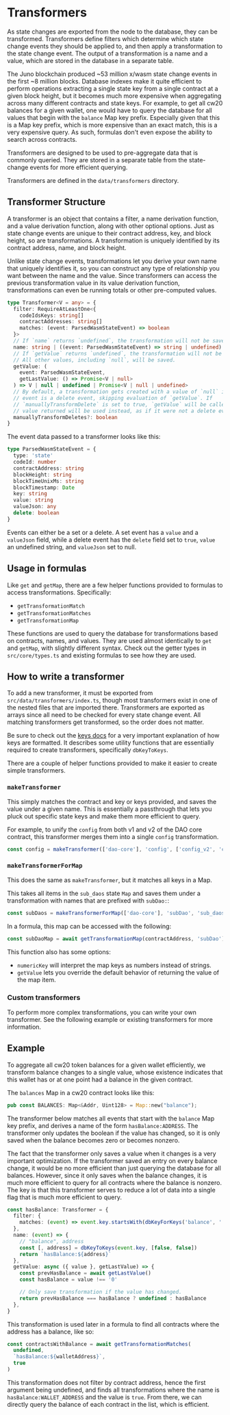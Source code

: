 # Transformers

As state changes are exported from the node to the database, they can be
transformed. Transformers define filters which determine which state change
events they should be applied to, and then apply a transformation to the state
change event. The output of a transformation is a name and a value, which are
stored in the database in a separate table.

The Juno blockchain produced ~53 million x/wasm state change events in the first
~8 million blocks. Database indexes make it quite efficient to perform
operations extracting a single state key from a single contract at a given block
height, but it becomes much more expensive when aggregating across many
different contracts and state keys. For example, to get all cw20 balances for a
given wallet, one would have to query the database for all values that begin
with the `balance` Map key prefix. Especially given that this is a Map key
prefix, which is more expensive than an exact match, this is a very expensive
query. As such, formulas don't even expose the ability to search across
contracts.

Transformers are designed to be used to pre-aggregate data that is commonly
queried. They are stored in a separate table from the state-change events for
more efficient querying.

Transformers are defined in the `data/transformers` directory.

## Transformer Structure

A transformer is an object that contains a filter, a name derivation function,
and a value derivation function, along with other optional options. Just as
state change events are unique to their contract address, key, and block height,
so are transformations. A transformation is uniquely identified by its contract
address, name, and block height.

Unlike state change events, transformations let you derive your own name that
uniquely identifies it, so you can construct any type of relationship you want
between the name and the value. Since transformers can access the previous
transformation value in its value derivation function, transformations can even
be running totals or other pre-computed values.

```ts
type Transformer<V = any> = {
  filter: RequireAtLeastOne<{
    codeIdsKeys: string[]
    contractAddresses: string[]
    matches: (event: ParsedWasmStateEvent) => boolean
  }>
  // If `name` returns `undefined`, the transformation will not be saved.
  name: string | ((event: ParsedWasmStateEvent) => string | undefined)
  // If `getValue` returns `undefined`, the transformation will not be saved.
  // All other values, including `null`, will be saved.
  getValue: (
    event: ParsedWasmStateEvent,
    getLastValue: () => Promise<V | null>
  ) => V | null | undefined | Promise<V | null | undefined>
  // By default, a transformation gets created with a value of `null` if the
  // event is a delete event, skipping evaluation of `getValue`. If
  // `manuallyTransformDelete` is set to true, `getValue` will be called and the
  // value returned will be used instead, as if it were not a delete event.
  manuallyTransformDeletes?: boolean
}
```

The event data passed to a transformer looks like this:

```ts
type ParsedWasmStateEvent = {
  type: 'state'
  codeId: number
  contractAddress: string
  blockHeight: string
  blockTimeUnixMs: string
  blockTimestamp: Date
  key: string
  value: string
  valueJson: any
  delete: boolean
}
```

Events can either be a set or a delete. A set event has a `value` and a
`valueJson` field, while a delete event has the `delete` field set to `true`,
`value` an undefined string, and `valueJson` set to null.

## Usage in formulas

Like `get` and `getMap`, there are a few helper functions provided to formulas
to access transformations. Specifically:

- `getTransformationMatch`
- `getTransformationMatches`
- `getTransformationMap`

These functions are used to query the database for transformations based on
contracts, names, and values. They are used almost identically to `get` and
`getMap`, with slightly different syntax. Check out the getter types in
`src/core/types.ts` and existing formulas to see how they are used.

## How to write a transformer

To add a new transformer, it must be exported from
`src/data/transformers/index.ts`, though most transformers exist in one of the
nested files that are imported there. Transformers are exported as arrays since
all need to be checked for every state change event. All matching transformers
get transformed, so the order does not matter.

Be sure to check out the [keys docs](./keys.md) for a very important explanation
of how keys are formatted. It describes some utility functions that are
essentially required to create transformers, specifically `dbKeyToKeys`.

There are a couple of helper functions provided to make it easier to create
simple transformers.

### `makeTransformer`

This simply matches the contract and key or keys provided, and saves the value
under a given name. This is essentially a passthrough that lets you pluck out
specific state keys and make them more efficient to query.

For example, to unify the `config` from both v1 and v2 of the DAO core contract,
this transformer merges them into a single `config` transformation.

```ts
const config = makeTransformer(['dao-core'], 'config', ['config_v2', 'config'])
```

### `makeTransformerForMap`

This does the same as `makeTransformer`, but it matches all keys in a Map.

This takes all items in the `sub_daos` state `Map` and saves them under a
transformation with names that are prefixed with `subDao:`:

```ts
const subDaos = makeTransformerForMap(['dao-core'], 'subDao', 'sub_daos')
```

In a formula, this map can be accessed with the following:

```ts
const subDaoMap = await getTransformationMap(contractAddress, 'subDao')
```

This function also has some options:

- `numericKey` will interpret the map keys as numbers instead of strings.
- `getValue` lets you override the default behavior of returning the value of
  the map item.

### Custom transformers

To perform more complex transformations, you can write your own transformer. See
the following example or existing transformers for more information.

## Example

To aggregate all cw20 token balances for a given wallet efficiently, we
transform balance changes to a single value, whose existence indicates that this
wallet has or at one point had a balance in the given contract.

The `balances` Map in a cw20 contract looks like this:

```rust
pub const BALANCES: Map<&Addr, Uint128> = Map::new("balance");
```

The transformer below matches all events that start with the `balance` Map key
prefix, and derives a name of the form `hasBalance:ADDRESS`. The transformer
only updates the boolean if the value has changed, so it is only saved when the
balance becomes zero or becomes nonzero.

The fact that the transformer only saves a value when it changes is a very
important optimization. If the transformer saved an entry on every balance
change, it would be no more efficient than just querying the database for all
balances. However, since it only saves when the balance changes, it is much more
efficient to query for all contracts where the balance is nonzero. The key is
that this transformer serves to reduce a lot of data into a single flag that is
much more efficient to query.

```ts
const hasBalance: Transformer = {
  filter: {
    matches: (event) => event.key.startsWith(dbKeyForKeys('balance', '')),
  },
  name: (event) => {
    // "balance", address
    const [, address] = dbKeyToKeys(event.key, [false, false])
    return `hasBalance:${address}`
  },
  getValue: async ({ value }, getLastValue) => {
    const prevHasBalance = await getLastValue()
    const hasBalance = value !== '0'

    // Only save transformation if the value has changed.
    return prevHasBalance === hasBalance ? undefined : hasBalance
  },
}
```

This transformation is used later in a formula to find all contracts where the
address has a balance, like so:

```ts
const contractsWithBalance = await getTransformationMatches(
  undefined,
  `hasBalance:${walletAddress}`,
  true
)
```

This transformation does not filter by contract address, hence the first
argument being undefined, and finds all transformations where the name is
`hasBalance:WALLET_ADDRESS` and the value is `true`. From there, we can directly
query the balance of each contract in the list, which is efficient.
